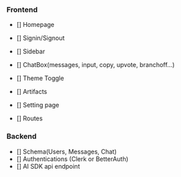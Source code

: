 ### Frontend
- [] Homepage
- [] Signin/Signout
- [] Sidebar
- [] ChatBox(messages, input, copy, upvote, branchoff...)
- [] Theme Toggle
- [] Artifacts
- [] Setting page

- [] Routes

### Backend
- [] Schema(Users, Messages, Chat)
- [] Authentications (Clerk or BetterAuth)
- [] AI SDK api endpoint